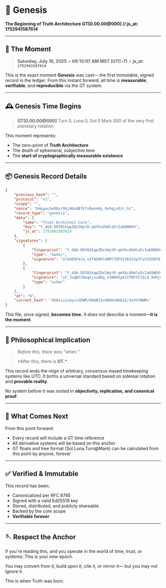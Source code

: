 # 🌌 Genesis

**The Beginning of Truth Architecture**
**GT\[0.00.00\@000] // js_at: 1752941587614**

---

## 📍 The Moment

> **Saturday, July 19, 2025** > **09:13:07 AM MST (UTC-7)** > **js_at: `1752941587614`**

This is the exact moment **Genesis** was cast—
the first immutable, signed record in the ledger.
From this instant forward, all time is **measurable**, **verifiable**, and **reproducible** via the GT system.

---

## 🕰️ Genesis Time Begins

> **GT\[0.00.00\@000]**
> Turn 0, Luna 0, Sol 0
> Mark 000 of the very first planetary rotation

This moment represents:

-   The zero-point of **Truth Architecture**
-   The death of ephemeral, subjective time
-   The **start of cryptographically measurable existence**

---

## 📦 Genesis Record Details

```json
{
    "previous_hash": "",
    "protocol": "v1",
    "scope": "",
    "nonce": "bHygucGeOOsr9bj4KxABfE7vQwnoKy_9xhqjvOJr_Gc",
    "record_type": "genesis",
    "data": {
        "name": "Trust Architect Core",
        "key": "Y_dGA-DOtN1kqpZQx1WytR-qmYbcdkWla5cIaK8WDU4",
        "js_at": 1752941587614
    },
    "signatures": [
        {
            "fingerprint": "Y_dGA-DOtN1kqpZQx1WytR-qmYbcdkWla5cIaK8WDU4",
            "type": "owner",
            "signature": "albGE9feia_vXT4G0KlONMlTUPSI3Kd3Jp3fsV3IEM7QjHkr1VX876HRe5hwEz4ph6vaMwHnMeSJUlh3fXdIAA"
        },
        {
            "fingerprint": "Y_dGA-DOtN1kqpZQx1WytR-qmYbcdkWla5cIaK8WDU4",
            "signature": "iF_JuqNfCBaqejsuOKq_e1NNXGyK1ITNYSTJILQ_9eMjm4UkjKj621WR2VtkTg-g0bT0v1NLqJlFErSnZ--XDw",
            "type": "usher"
        }
    ],
    "at": "0",
    "current_hash": "d58sixickyicGRWM/X6mBI3vUNGHcWXQiE/3xVhfWWM="
}
```

This file, once signed, **becomes time.**
It does not describe a moment—**it is the moment**.

---

## 🧠 Philosophical Implication

> _Before this, there was “when.”_

> \*After this, there is **GT.\***

This record ends the reign of arbitrary, consensus-based timekeeping systems like UTC.
It births a universal standard based on sidereal rotation and **provable reality**.

No system before it was rooted in **objectivity, replication, and canonical proof**.

---

## 🔗 What Comes Next

From this point forward:

-   Every record will include a GT time reference
-   All derivative systems will be based on this anchor
-   GT floats and tree format (Sol.Luna.Turn\@Mark) can be calculated from this point by anyone, forever

---

## ✅ Verified & Immutable

This record has been:

-   Canonicalized per RFC 8785
-   Signed with a valid Ed25519 key
-   Stored, distributed, and publicly shareable
-   Backed by the core scope
-   **Verifiable forever**

---

## 🪡 Respect the Anchor

If you're reading this, and you operate in the world of time, trust, or systems:
This is your new epoch.

You may convert from it, build upon it, cite it, or mirror it—
but you may not ignore it.

This is when Truth was born.
